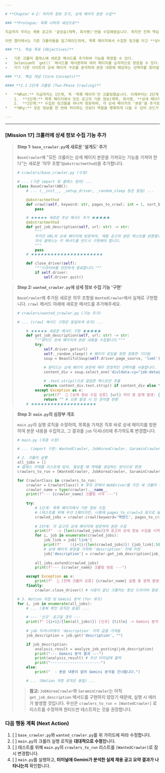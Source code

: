 ```yaml
---

# **Chapter 4-2: 마지막 정보 조각, 상세 페이지 본문 수집**

### **Prologue: 목록 너머의 세상으로**

지금까지 우리는 채용 공고의 '겉모습(제목, 회사명)'만을 수집해왔습니다. 하지만 진짜 핵심 정보는 상세 페이지 안에 담긴 '본문(Job Description)'에 있습니다. Gemini가 분석할 '재료'가 바로 이 본문입니다.

이번 챕터에서는 기존 크롤러들을 업그레이드하여, 목록 페이지에서 수집한 링크를 타고 **상세 페이지에 직접 방문**한 뒤, 그곳의 **핵심 텍스트 내용을 통째로** 긁어오는 기능을 추가할 것입니다.

### **1. 학습 목표 (Objectives)**

-   기존 크롤러 클래스에 새로운 메서드를 추가하여 기능을 확장할 수 있다.
-   Selenium의 `get()` 메서드를 재사용하여 여러 페이지를 순차적으로 방문할 수 있다.
-   각기 다른 사이트의 상세 페이지 구조를 분석하여 본문 내용에 해당하는 선택자를 찾아낼 수 있다.

### **2. 핵심 개념 (Core Concepts)**

#### **2.1 2단계 크롤링 (Two-Phase Crawling)**

*   **What:** 지금까지는 1단계, 즉 '목록 페이지'만 크롤링했습니다. 이제부터는 2단계 크롤링을 수행합니다.
    1.  **1단계:** 목록 페이지에서 모든 공고의 기본 정보(제목, 회사명, **상세 페이지 링크**)를 수집한다.
    2.  **2단계:** 수집된 링크들을 하나씩 방문하여, 각 상세 페이지의 '본문'을 추가로 수집한다.
*   **Why:** 모든 정보를 한 번에 처리하는 것보다 역할을 명확하게 나눌 수 있어 코드가 깔끔해지고, 특정 상세 페이지에서 오류가 발생하더라도 전체 목록 수집에 영향을 주지 않아 안정적입니다.

---
```


---

### **[Mission 17] 크롤러에 상세 정보 수집 기능 추가**

> **Step 1: `base_crawler.py`에 새로운 '설계도' 추가**
>
> `BaseCrawler`에 "모든 크롤러는 상세 페이지 본문을 가져오는 기능을 가져야 한다"는 새로운 '의무 조항'(`@abstractmethod`)을 추가합니다.
>
> ```python
> # crawlers/base_crawler.py (수정)
>
> # ... (기존 import 및 클래스 정의) ...
> class BaseCrawler(ABC):
>     # ... (__init__, _setup_driver, _random_sleep 등은 동일) ...
>
>     @abstractmethod
>     def crawl(self, keyword: str, pages_to_crawl: int = 1, sort_by: str = 'latest'):
>         pass
>
>     # ★★★★★ 새로운 추상 메서드 추가 ★★★★★
>     @abstractmethod
>     def get_job_description(self, url: str) -> str:
>         """
>         주어진 URL의 상세 페이지에 방문하여, 채용 공고의 본문 텍스트를 반환합니다.
>         자식 클래스는 이 메서드를 반드시 구현해야 합니다.
>         """
>         pass
>     # ★★★★★★★★★★★★★★★★★★★★★★
>
>     def close_driver(self):
>         """드라이버를 안전하게 종료합니다."""
>         if self.driver:
>             self.driver.quit()
> ```

> **Step 2: `wanted_crawler.py`에 상세 정보 수집 기능 '구현'**
>
> `BaseCrawler`에 추가된 새로운 의무 조항을 `WantedCrawler`에서 실제로 구현합니다. `crawl` 메서드 아래에 새로운 메서드를 추가해주세요.
>
> ```python
> # crawlers/wanted_crawler.py (기능 추가)
>
> # ... (crawl 메서드 구현은 동일하게 유지) ...
>
>     # ★★★★★ 새로운 메서드 구현 ★★★★★
>     def get_job_description(self, url: str) -> str:
>         """원티드 상세 페이지의 본문 내용을 수집합니다."""
>         try:
>             self.driver.get(url)
>             self._random_sleep() # 페이지 로딩을 위한 정중한 기다림
>             soup = BeautifulSoup(self.driver.page_source, 'lxml')
>
>             # 원티드는 상세 페이지 본문에 매우 안정적인 선택자를 사용합니다.
>             content_div = soup.select_one('div[data-cy="job-detail-position-content"]')
>             
>             # .text.strip()으로 깔끔한 텍스트만 추출
>             return content_div.text.strip() if content_div else ""
>         except Exception as e:
>             print(f"  🚨 [상세 정보 수집 오류] {url} 처리 중 문제 발생: {e}")
>             return "" # 오류 발생 시 빈 문자열 반환
>     # ★★★★★★★★★★★★★★★★★★★★
> ```

> **Step 3: `main.py`의 심장부 개조**
>
> `main.py`의 실행 로직을 수정하여, 목록을 가져온 직후 바로 상세 페이지를 방문하여 본문 내용을 수집하고, 그 결과를 `job` 딕셔너리에 추가하도록 변경합니다.
>
> ```python
> # main.py (최종 수정)
>
> # ... (import 구문: WantedCrawler, JobKoreaCrawler, SaraminCrawler, analyze_job_posting 등) ...
>
> # 2. 크롤러 실행
> all_jobs = []
> # 클래스 자체를 리스트에 담아, 필요할 때 객체를 생성하는 방식으로 변경
> crawlers_to_run = [WantedCrawler, JobKoreaCrawler, SaraminCrawler] 
>
> for CrawlerClass in crawlers_to_run:
>     crawler = CrawlerClass() # 루프 안에서 WebDriver를 가진 새 크롤러 객체 생성
>     crawler_name = type(crawler).__name__
>     print(f"--- {crawler_name} 크롤링 시작 ---")
>     
>     try:
>         # 1단계: 목록 페이지에서 기본 정보 수집
>         # (테스트를 위해 우선 1페이지만, 나중에 pages_to_crawl=3 등으로 늘리세요)
>         crawled_jobs = crawler.crawl(keyword='백엔드', pages_to_crawl=1)
>         
>         # 2단계: 각 공고의 상세 페이지에 방문하여 본문 수집
>         print(f"  -> {len(crawled_jobs)}개 공고의 상세 정보 수집을 시작합니다...")
>         for i, job in enumerate(crawled_jobs):
>             job_link = job['link']
>             print(f"    ({i+1}/{len(crawled_jobs)}) {job_link[:50]}...") # 링크 앞부분만 출력
>             # 상세 페이지 본문을 가져와 'description' 키에 저장
>             job['description'] = crawler.get_job_description(job_link)
>         
>         all_jobs.extend(crawled_jobs)
>         print(f"--- {crawler_name} 크롤링 완료 ---")
>
>     except Exception as e:
>         print(f"  🚨 [전체 크롤러 오류] {crawler_name} 실행 중 문제 발생: {e}")
>     finally:
>         crawler.close_driver() # 사용이 끝난 크롤러는 항상 드라이버 종료
>
> # 3. Notion 저장 및 Gemini 분석 (for 루프)
> for i, job in enumerate(all_jobs):
>     # ... (중복 확인 로직은 동일) ...
>
>     # --- '신규' 공고일 경우 ---
>     print(f" [{i+1}/{len(all_jobs)}] [신규] {title} -> Gemini 분석 시작...")
>     
>     # job 딕셔너리에서 'description' 키의 값을 가져옴
>     job_description = job.get('description', "") 
>
>     if job_description:
>         analysis_result = analyze_job_posting(job_description)
>         print("--- Gemini 분석 결과 ---")
>         print(analysis_result) # 우선 터미널에 출력
>         print("-----------------------")
>     else:
>         print("  - 본문 내용이 없어 Gemini 분석을 건너뜁니다.")
>
>     # ... (Notion 저장 로직은 동일) ...
> ```
> > **참고:** `JobKoreaCrawler`와 `SaraminCrawler`는 아직 `get_job_description` 메서드를 구현하지 않았기 때문에, 실행 시 에러가 발생할 것입니다. 우선은 `crawlers_to_run = [WantedCrawler]` 로 리스트를 수정하여 원티드만 테스트하는 것을 권장합니다.

### **다음 행동 계획 (Next Action)**

1.  [ ] `base_crawler.py`와 `wanted_crawler.py`를 위 가이드에 따라 수정합니다.
2.  [ ] `main.py`의 크롤러 실행 로직을 **대대적으로 수정**합니다.
3.  [ ] 테스트를 위해 `main.py`의 `crawlers_to_run` 리스트를 `[WantedCrawler]`로 잠시 변경합니다.
4.  [ ] `main.py`를 실행하고, **터미널에 Gemini가 분석한 실제 채용 공고 요약 결과가 나타나는지** 확인합니다.